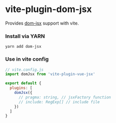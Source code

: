 # vite-plugin-dom-jsx 
Provides [dom-jsx](https://github.com/NewBuilding/dom-jsx) support with vite.

### Install via YARN

`yarn add dom-jsx`

### Use in vite config


```js
// vite.config.js
import domJsx from 'vite-plugin-vue-jsx'

export default {
  plugins: [
    domJsx({
      // pragma: string, // jsxFactory function
      // include: RegExp[] // include file
    })
  ]
}
```

